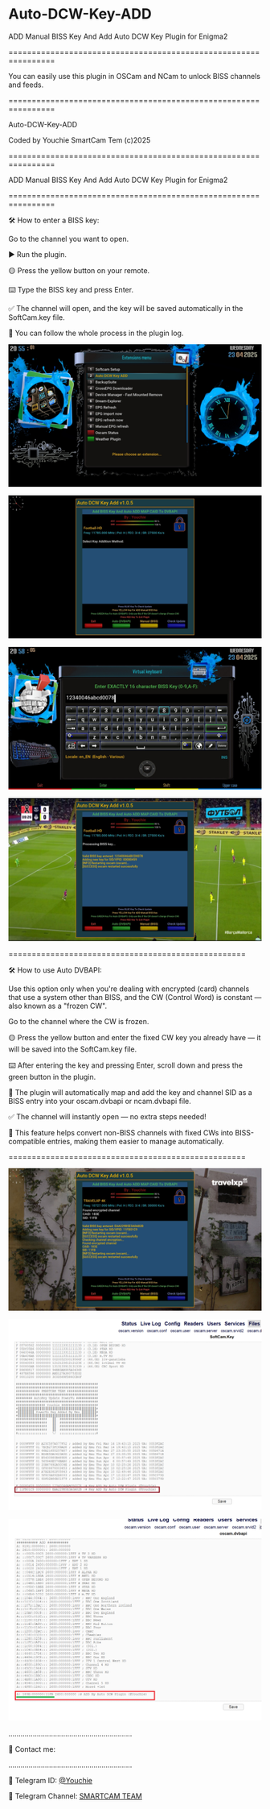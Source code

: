 # Auto-DCW-Key-ADD
ADD Manual BISS Key And Add Auto DCW Key Plugin for Enigma2

================================================================

You can easily use this plugin in OSCam and NCam to unlock BISS channels and feeds.

================================================================

Auto-DCW-Key-ADD

Coded by Youchie SmartCam Tem (c)2025

================================================================

ADD Manual BISS Key And Add Auto DCW Key Plugin for Enigma2

================================================================

🛠️ How to enter a BISS key:

Go to the channel you want to open.

▶️ Run the plugin.

🟡 Press the yellow button on your remote.

⌨️ Type the BISS key and press Enter.

✅ The channel will open, and the key will be saved automatically in the SoftCam.key file.

📝 You can follow the whole process in the plugin log.


![Skin Screenshot](https://github.com/smcam/Auto-DCW-Key-ADD/blob/main/ScreenShot/1_0_1_8_7_1_20D0000_0_0_0_20250423205501.jpg)

![Skin Screenshot](https://github.com/smcam/Auto-DCW-Key-ADD/blob/main/ScreenShot/1_0_1_8_7_1_20D0000_0_0_0_20250423205523.jpg)

![Skin Screenshot](https://github.com/smcam/Auto-DCW-Key-ADD/blob/main/ScreenShot/1_0_1_8_7_1_20D0000_0_0_0_20250423205807.jpg)

![Skin Screenshot](https://github.com/smcam/Auto-DCW-Key-ADD/blob/main/ScreenShot/1_0_1_8_7_1_20D0000_0_0_0_20250423205825.jpg)

===================================================

🛠️ How to use Auto DVBAPI:

Use this option only when you're dealing with encrypted (card) channels that use a system other than BISS, and the CW (Control Word) is constant — also known as a "frozen CW".

Go to the channel where the CW is frozen.

🟡 Press the yellow button and enter the fixed CW key you already have — it will be saved into the SoftCam.key file.

⌨️ After entering the key and pressing Enter, scroll down and press the green button in the plugin.

🔄 The plugin will automatically map and add the key and channel SID as a BISS entry into your oscam.dvbapi or ncam.dvbapi file.

✅ The channel will instantly open — no extra steps needed!

📝 This feature helps convert non-BISS channels with fixed CWs into BISS-compatible entries, making them easier to manage automatically.

===================================================

![Skin Screenshot](https://github.com/smcam/Auto-DCW-Key-ADD/blob/main/ScreenShot/1_0_1F_11FB_2B5C_13E_820000_0_0_0_20250423210955.jpg)

![Skin Screenshot](https://github.com/smcam/Auto-DCW-Key-ADD/blob/main/ScreenShot/Screenshot%202025-04-23%20210111.png)

![Skin Screenshot](https://github.com/smcam/Auto-DCW-Key-ADD/blob/main/ScreenShot/Screenshot%202025-04-23%20210203.png)

.............................................................

🔗 Contact me:

.............................................................


📢 Telegram ID: [@Youchie](https://t.me/Youchie)

📢 Telegram Channel: [SMARTCAM TEAM](https://t.me/smartcam_team)
